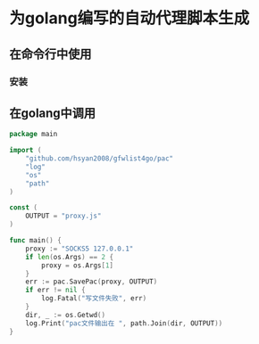 # 为golang编写的自动代理脚本生成

## 在命令行中使用

### 安装

## 在golang中调用
```go
package main

import (
	"github.com/hsyan2008/gfwlist4go/pac"
	"log"
	"os"
	"path"
)

const (
	OUTPUT = "proxy.js"
)

func main() {
	proxy := "SOCKS5 127.0.0.1"
	if len(os.Args) == 2 {
		proxy = os.Args[1]
	}
	err := pac.SavePac(proxy, OUTPUT)
	if err != nil {
		log.Fatal("写文件失败", err)
	}
	dir, _ := os.Getwd()
	log.Print("pac文件输出在 ", path.Join(dir, OUTPUT))
}
```





